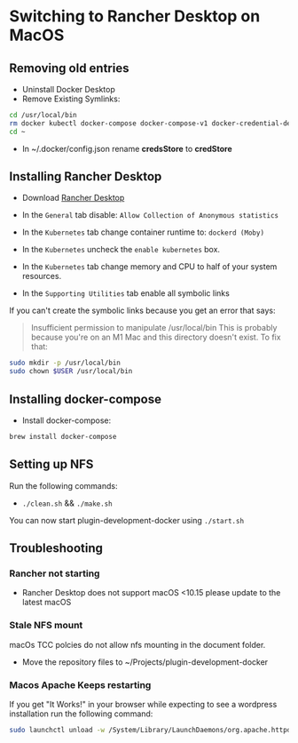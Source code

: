 # Switching to Rancher Desktop on MacOS

## Removing old entries

- Uninstall Docker Desktop
- Remove Existing Symlinks:

```bash
cd /usr/local/bin
rm docker kubectl docker-compose docker-compose-v1 docker-credential-desktop docker-credential-ecr-login docker-credential-osxkeychain com.docker.cli
cd ~
```

- In ~/.docker/config.json rename **credsStore** to **credStore**

## Installing Rancher Desktop

- Download [Rancher Desktop](https://rancherdesktop.io/)

- In the `General` tab disable: `Allow Collection of Anonymous statistics`
- In the `Kubernetes` tab change container runtime to: `dockerd (Moby)`
- In the `Kubernetes` uncheck the `enable kubernetes` box.
- In the `Kubernetes` tab change memory and CPU to half of your system resources.
- In the `Supporting Utilities` tab enable all symbolic links

If you can't create the symbolic links because you get an error that says:

> Insufficient permission to manipulate /usr/local/bin
This is probably because you're on an M1 Mac and this directory doesn't exist. To fix that:

```bash
sudo mkdir -p /usr/local/bin
sudo chown $USER /usr/local/bin
```

## Installing docker-compose

- Install docker-compose:

```bash
brew install docker-compose
```

## Setting up NFS

Run the following commands:

- `./clean.sh` && `./make.sh`

You can now start plugin-development-docker using `./start.sh`

## Troubleshooting

### Rancher not starting

- Rancher Desktop does not support macOS <10.15 please update to the latest macOS

### Stale NFS mount

macOs TCC polcies do not allow nfs mounting in the document folder.

- Move the repository files to ~/Projects/plugin-development-docker

### Macos Apache Keeps restarting
If you get "It Works!" in your browser while expecting to see a wordpress installation run the following command:

```bash
sudo launchctl unload -w /System/Library/LaunchDaemons/org.apache.httpd.plist
```
